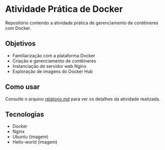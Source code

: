 
# Atividade Prática de Docker

Repositório contendo a atividade prática de gerenciamento de contêineres com Docker.

## Objetivos
- Familiarização com a plataforma Docker
- Criação e gerenciamento de contêineres
- Instanciação de servidor web Nginx
- Exploração de imagens do Docker Hub

## Como usar
Consulte o arquivo [relatorio.md](relatorio.md) para ver os detalhes da atividade realizada.

## Tecnologias
- Docker
- Nginx
- Ubuntu (imagem)
- Hello-world (imagem)
